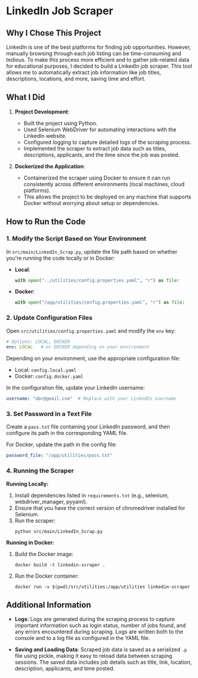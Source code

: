 # LinkedIn Job Scraper

## Why I Chose This Project

LinkedIn is one of the best platforms for finding job opportunities. However, manually browsing through each job listing can be time-consuming and tedious. To make this process more efficient and to gather job-related data for educational purposes, I decided to build a LinkedIn job scraper. This tool allows me to automatically extract job information like job titles, descriptions, locations, and more, saving time and effort.

## What I Did

1. **Project Development**:
   - Built the project using Python.
   - Used Selenium WebDriver for automating interactions with the LinkedIn website.
   - Configured logging to capture detailed logs of the scraping process.
   - Implemented the scraper to extract job data such as titles, descriptions, applicants, and the time since the job was posted.

2. **Dockerized the Application**:
   - Containerized the scraper using Docker to ensure it can run consistently across different environments (local machines, cloud platforms).
   - This allows the project to be deployed on any machine that supports Docker without worrying about setup or dependencies.

## How to Run the Code

### 1. Modify the Script Based on Your Environment

In `src/main/LinkedIn_Scrap.py`, update the file path based on whether you're running the code locally or in Docker:

- **Local**:
  ```python
  with open("../utilities/config.properties.yaml", "r") as file:
  ```

- **Docker**:
  ```python
  with open("/app/utilities/config.properties.yaml", "r") as file:
  ```

### 2. Update Configuration Files

Open `src/utilities/config.properties.yaml` and modify the `env` key:

```yaml
# Options: LOCAL, DOCKER
env: LOCAL   # or DOCKER depending on your environment
```

Depending on your environment, use the appropriate configuration file:
- Local: `config.local.yaml`
- Docker: `config.docker.yaml`

In the configuration file, update your LinkedIn username:

```yaml
username: "abc@gmail.com"  # Replace with your LinkedIn username
```

### 3. Set Password in a Text File

Create a `pass.txt` file containing your LinkedIn password, and then configure its path in the corresponding YAML file.

For Docker, update the path in the config file:
```yaml
password_file: "/app/utilities/pass.txt"
```

### 4. Running the Scraper

**Running Locally:**
1. Install dependencies listed in `requirements.txt` (e.g., selenium, webdriver_manager, pyyaml).
2. Ensure that you have the correct version of chromedriver installed for Selenium.
3. Run the scraper:
   ```
   python src/main/LinkedIn_Scrap.py
   ```

**Running in Docker:**
1. Build the Docker image:
   ```
   docker build -t linkedin-scraper .
   ```
2. Run the Docker container:
   ```
   docker run -v $(pwd)/src/utilities:/app/utilities linkedin-scraper
   ```

## Additional Information

- **Logs**: Logs are generated during the scraping process to capture important information such as login status, number of jobs found, and any errors encountered during scraping. Logs are written both to the console and to a log file as configured in the YAML file.

- **Saving and Loading Data**: Scraped job data is saved as a serialized `.p` file using pickle, making it easy to reload data between scraping sessions. The saved data includes job details such as title, link, location, description, applicants, and time posted.
